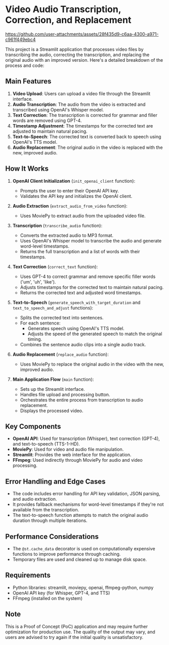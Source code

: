 # Video Audio Transcription, Correction, and Replacement



https://github.com/user-attachments/assets/28f435d9-c6aa-4300-a971-c961f449ebc4




This project is a Streamlit application that processes video files by transcribing the audio, correcting the transcription, and replacing the original audio with an improved version. Here's a detailed breakdown of the process and code:

## Main Features

1. **Video Upload**: Users can upload a video file through the Streamlit interface.
2. **Audio Transcription**: The audio from the video is extracted and transcribed using OpenAI's Whisper model.
3. **Text Correction**: The transcription is corrected for grammar and filler words are removed using GPT-4.
4. **Timestamp Adjustment**: The timestamps for the corrected text are adjusted to maintain natural pacing.
5. **Text-to-Speech**: The corrected text is converted back to speech using OpenAI's TTS model.
6. **Audio Replacement**: The original audio in the video is replaced with the new, improved audio.

## How It Works

1. **OpenAI Client Initialization** (`init_openai_client` function):
   - Prompts the user to enter their OpenAI API key.
   - Validates the API key and initializes the OpenAI client.

2. **Audio Extraction** (`extract_audio_from_video` function):
   - Uses MoviePy to extract audio from the uploaded video file.

3. **Transcription** (`transcribe_audio` function):
   - Converts the extracted audio to MP3 format.
   - Uses OpenAI's Whisper model to transcribe the audio and generate word-level timestamps.
   - Returns the full transcription and a list of words with their timestamps.

4. **Text Correction** (`correct_text` function):
   - Uses GPT-4 to correct grammar and remove specific filler words ('um', 'uh', 'like').
   - Adjusts timestamps for the corrected text to maintain natural pacing.
   - Returns the corrected text and adjusted word timestamps.

5. **Text-to-Speech** (`generate_speech_with_target_duration` and `text_to_speech_and_adjust` functions):
   - Splits the corrected text into sentences.
   - For each sentence:
     - Generates speech using OpenAI's TTS model.
     - Adjusts the speed of the generated speech to match the original timing.
   - Combines the sentence audio clips into a single audio track.

6. **Audio Replacement** (`replace_audio` function):
   - Uses MoviePy to replace the original audio in the video with the new, improved audio.

7. **Main Application Flow** (`main` function):
   - Sets up the Streamlit interface.
   - Handles file upload and processing button.
   - Orchestrates the entire process from transcription to audio replacement.
   - Displays the processed video.

## Key Components

- **OpenAI API**: Used for transcription (Whisper), text correction (GPT-4), and text-to-speech (TTS-1-HD).
- **MoviePy**: Used for video and audio file manipulation.
- **Streamlit**: Provides the web interface for the application.
- **FFmpeg**: Used indirectly through MoviePy for audio and video processing.

## Error Handling and Edge Cases

- The code includes error handling for API key validation, JSON parsing, and audio extraction.
- It provides fallback mechanisms for word-level timestamps if they're not available from the transcription.
- The text-to-speech function attempts to match the original audio duration through multiple iterations.

## Performance Considerations

- The `@st.cache_data` decorator is used on computationally expensive functions to improve performance through caching.
- Temporary files are used and cleaned up to manage disk space.

## Requirements

- Python libraries: streamlit, moviepy, openai, ffmpeg-python, numpy
- OpenAI API key (for Whisper, GPT-4, and TTS)
- FFmpeg (installed on the system)

## Note

This is a Proof of Concept (PoC) application and may require further optimization for production use. The quality of the output may vary, and users are advised to try again if the initial quality is unsatisfactory.
